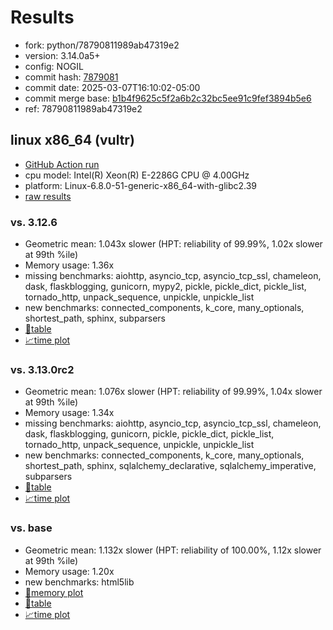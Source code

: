 # Results

- fork: python/78790811989ab47319e2
- version: 3.14.0a5+
- config: NOGIL
- commit hash: [7879081](https://github.com/python/cpython/commit/7879081)
- commit date: 2025-03-07T16:10:02-05:00
- commit merge base: [b1b4f9625c5f2a6b2c32bc5ee91c9fef3894b5e6](https://github.com/python/cpython/commit/b1b4f9625c5f2a6b2c32bc5ee91c9fef3894b5e6)
- ref: 78790811989ab47319e2

## linux x86_64 (vultr)

- [GitHub Action run](https://github.com/facebookexperimental/free-threading-benchmarking/actions/runs/13731724455)
- cpu model: Intel(R) Xeon(R) E-2286G CPU @ 4.00GHz
- platform: Linux-6.8.0-51-generic-x86_64-with-glibc2.39
- [raw results](bm-20250307-vultr-x86_64-python-78790811989ab47319e2-3.14.0a5%2B-7879081.json)

### vs. 3.12.6

- Geometric mean: 1.043x slower (HPT: reliability of 99.99%, 1.02x slower at 99th %ile)
- Memory usage: 1.36x
- missing benchmarks: aiohttp, asyncio_tcp, asyncio_tcp_ssl, chameleon, dask, flaskblogging, gunicorn, mypy2, pickle, pickle_dict, pickle_list, tornado_http, unpack_sequence, unpickle, unpickle_list
- new benchmarks: connected_components, k_core, many_optionals, shortest_path, sphinx, subparsers
- [📄table](bm-20250307-vultr-x86_64-python-78790811989ab47319e2-3.14.0a5%2B-7879081-vs-3.12.6.md)
- [📈time plot](bm-20250307-vultr-x86_64-python-78790811989ab47319e2-3.14.0a5%2B-7879081-vs-3.12.6.svg)

### vs. 3.13.0rc2

- Geometric mean: 1.076x slower (HPT: reliability of 99.99%, 1.04x slower at 99th %ile)
- Memory usage: 1.34x
- missing benchmarks: aiohttp, asyncio_tcp, asyncio_tcp_ssl, chameleon, dask, flaskblogging, gunicorn, pickle, pickle_dict, pickle_list, tornado_http, unpack_sequence, unpickle, unpickle_list
- new benchmarks: connected_components, k_core, many_optionals, shortest_path, sphinx, sqlalchemy_declarative, sqlalchemy_imperative, subparsers
- [📄table](bm-20250307-vultr-x86_64-python-78790811989ab47319e2-3.14.0a5%2B-7879081-vs-3.13.0rc2.md)
- [📈time plot](bm-20250307-vultr-x86_64-python-78790811989ab47319e2-3.14.0a5%2B-7879081-vs-3.13.0rc2.svg)

### vs. base

- Geometric mean: 1.132x slower (HPT: reliability of 100.00%, 1.12x slower at 99th %ile)
- Memory usage: 1.20x
- new benchmarks: html5lib
- [🧠memory plot](bm-20250307-vultr-x86_64-python-78790811989ab47319e2-3.14.0a5%2B-7879081-vs-base-mem.svg)
- [📄table](bm-20250307-vultr-x86_64-python-78790811989ab47319e2-3.14.0a5%2B-7879081-vs-base.md)
- [📈time plot](bm-20250307-vultr-x86_64-python-78790811989ab47319e2-3.14.0a5%2B-7879081-vs-base.svg)


